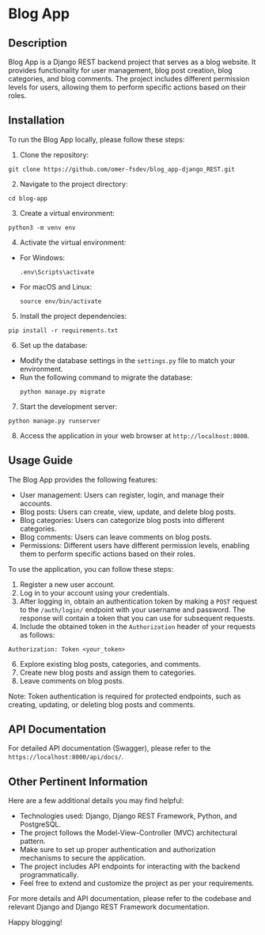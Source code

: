 # Blog App

## Description
Blog App is a Django REST backend project that serves as a blog website. It provides functionality for user management, blog post creation, blog categories, and blog comments. The project includes different permission levels for users, allowing them to perform specific actions based on their roles.

## Installation
To run the Blog App locally, please follow these steps:

1. Clone the repository:
```
git clone https://github.com/omer-fsdev/blog_app-django_REST.git
```

2. Navigate to the project directory:
```
cd blog-app
```

3. Create a virtual environment:
```
python3 -m venv env
```

4. Activate the virtual environment:
- For Windows:
  ```
  .env\Scripts\activate
  ```
- For macOS and Linux:
  ```
  source env/bin/activate
  ```

5. Install the project dependencies:
```
pip install -r requirements.txt
```

6. Set up the database:
- Modify the database settings in the `settings.py` file to match your environment.
- Run the following command to migrate the database:
  ```
  python manage.py migrate
  ```

7. Start the development server:
```
python manage.py runserver
```


8. Access the application in your web browser at `http://localhost:8000`.

## Usage Guide
The Blog App provides the following features:

- User management: Users can register, login, and manage their accounts.
- Blog posts: Users can create, view, update, and delete blog posts.
- Blog categories: Users can categorize blog posts into different categories.
- Blog comments: Users can leave comments on blog posts.
- Permissions: Different users have different permission levels, enabling them to perform specific actions based on their roles.

To use the application, you can follow these steps:

1. Register a new user account.
2. Log in to your account using your credentials.
3. After logging in, obtain an authentication token by making a `POST` request to the `/auth/login/` endpoint with your username and password. The response will contain a token that you can use for subsequent requests.
4. Include the obtained token in the `Authorization` header of your requests as follows:
```
Authorization: Token <your_token>
```
6. Explore existing blog posts, categories, and comments.
7. Create new blog posts and assign them to categories.
8. Leave comments on blog posts.

Note: Token authentication is required for protected endpoints, such as creating, updating, or deleting blog posts and comments.

## API Documentation
For detailed API documentation (Swagger), please refer to the `https://localhost:8000/api/docs/`.

## Other Pertinent Information
Here are a few additional details you may find helpful:

- Technologies used: Django, Django REST Framework, Python, and PostgreSQL.
- The project follows the Model-View-Controller (MVC) architectural pattern.
- Make sure to set up proper authentication and authorization mechanisms to secure the application.
- The project includes API endpoints for interacting with the backend programmatically.
- Feel free to extend and customize the project as per your requirements.

For more details and API documentation, please refer to the codebase and relevant Django and Django REST Framework documentation.

Happy blogging!
